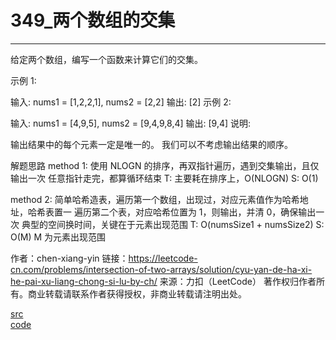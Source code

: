 # 349_两个数组的交集
---

给定两个数组，编写一个函数来计算它们的交集。

示例 1:

输入: nums1 = [1,2,2,1], nums2 = [2,2]
输出: [2]
示例 2:

输入: nums1 = [4,9,5], nums2 = [9,4,9,8,4]
输出: [9,4]
说明:

输出结果中的每个元素一定是唯一的。
我们可以不考虑输出结果的顺序。


解题思路
method 1:
使用 NLOGN 的排序，再双指针遍历，遇到交集输出，且仅输出一次
任意指针走完，都算循环结束
T: 主要耗在排序上，O(NLOGN)
S: O(1)

method 2:
简单哈希造表，遍历第一个数组，出现过，对应元素值作为哈希地址，哈希表置一
遍历第二个表，对应哈希位置为 1，则输出，并清 0，确保输出一次
典型的空间换时间，关键在于元素出现范围
T: O(numsSize1 + numsSize2)
S: O(M) M 为元素出现范围

作者：chen-xiang-yin
链接：https://leetcode-cn.com/problems/intersection-of-two-arrays/solution/cyu-yan-de-ha-xi-he-pai-xu-liang-chong-si-lu-by-ch/
来源：力扣（LeetCode）
著作权归作者所有。商业转载请联系作者获得授权，非商业转载请注明出处。

[src](https://leetcode-cn.com/problems/intersection-of-two-arrays) <br>
[code](code/349.c) <br>

